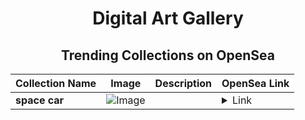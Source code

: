 <div align="center">

# Digital Art Gallery

## Trending Collections on OpenSea

| Collection Name                       | Image                                                                                     | Description                       | OpenSea Link                                                                                          |
|---------------------------------------|-------------------------------------------------------------------------------------------|-----------------------------------|--------------------------------------------------------------------------------------------------------|
| **space car** | ![Image](https://i.seadn.io/s/raw/files/3af7d09aed7421d5c5ce374d9a715cb5.jpg?w=500&auto=format?w=200&auto=format) |  | <details><summary>Link</summary>[space car](https://opensea.io/collection/space-car-1)</details> |

</div>